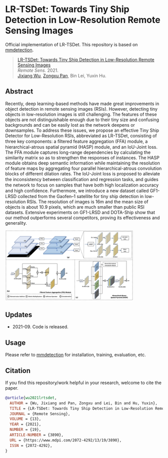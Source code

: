 # LR-TSDet: Towards Tiny Ship Detection in Low-Resolution Remote Sensing Images
Official implementation of LR-TSDet. This repository is based on [mmdetection](https://github.com/open-mmlab/mmdetection).

>   [LR-TSDet: Towards Tiny Ship Detection in Low-Resolution Remote Sensing Images](https://www.mdpi.com/2072-4292/13/19/3890) \
> *Remote Sens.* 2021. \
>   [Jixiang Wu](http://lausen-ng.github.io/), [Zongxu Pan](http://people.ucas.ac.cn/~panzx), Bin Lei, Yuxin Hu.

## Abstract

Recently, deep learning-based methods have made great improvements in object detection in remote sensing images (RSIs). However, detecting tiny objects in low-resolution images is still challenging. The features of these objects are not distinguishable enough due to their tiny size and confusing backgrounds and can be easily lost as the network deepens or downsamples. To address these issues, we propose an effective Tiny Ship Detector for Low-Resolution RSIs, abbreviated as LR-TSDet, consisting of three key components: a ﬁltered feature aggregation (FFA) module, a hierarchical-atrous spatial pyramid (HASP) module, and an IoU-Joint loss. The FFA module captures long-range dependencies by calculating the similarity matrix so as to strengthen the responses of instances. The HASP module obtains deep semantic information while maintaining the resolution of feature maps by aggregating four parallel hierarchical-atrous convolution blocks of different dilation rates. The IoU-Joint loss is proposed to alleviate the inconsistency between classiﬁcation and regression tasks, and guides the network to focus on samples that have both high localization accuracy and high conﬁdence. Furthermore, we introduce a new dataset called GF1-LRSD collected from the Gaofen–1 satellite for tiny ship detection in low-resolution RSIs. The resolution of images is 16m and the mean size of objects is about 10.9 pixels, which are much smaller than public RSI datasets. Extensive experiments on GF1-LRSD and DOTA-Ship show that our method outperforms several competitors, proving its effectiveness and generality.

<img src="./framework.png" alt="framework" style="zoom:40%;" />

## Updates

-   2021-09. Code is released.

## Usage

Please refer to [mmdetection](https://github.com/open-mmlab/mmdetection) for installation, training, evaluation, etc.

## Citation

If you find this repository/work helpful in your research, welcome to cite the paper.

```bibtex
@article{wu2021lrtsdet,
  AUTHOR = {Wu, Jixiang and Pan, Zongxu and Lei, Bin and Hu, Yuxin},
  TITLE = {LR-TSDet: Towards Tiny Ship Detection in Low-Resolution Remote Sensing Images},
  JOURNAL = {Remote Sensing},
  VOLUME = {13},
  YEAR = {2021},
  NUMBER = {19},
  ARTICLE-NUMBER = {3890},
  URL = {https://www.mdpi.com/2072-4292/13/19/3890},
  ISSN = {2072-4292},
}
```

